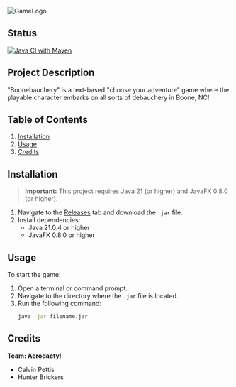 ![GameLogo](https://github.com/ASU-Software-Engineering/aerodactyl-fall-2024/blob/main/src/main/resources/assets/Logo/logo3big.png)

## Status
[![Java CI with Maven](https://github.com/ASU-Software-Engineering/aerodactyl-fall-2024/actions/workflows/maven.yml/badge.svg)](https://github.com/ASU-Software-Engineering/aerodactyl-fall-2024/actions/workflows/maven.yml)

## Project Description
"Boonebauchery" is a text-based "choose your adventure" game where the playable character embarks on all sorts of debauchery in Boone, NC!

## Table of Contents
1. [Installation](#installation)
2. [Usage](#usage)
3. [Credits](#credits)

## Installation
> **Important:** This project requires Java 21 (or higher) and JavaFX 0.8.0 (or higher).

1. Navigate to the [Releases](https://github.com/ASU-Software-Engineering/aerodactyl-fall-2024/releases) tab and download the `.jar` file.
2. Install dependencies:
   - Java 21.0.4 or higher
   - JavaFX 0.8.0 or higher

## Usage
To start the game:
1. Open a terminal or command prompt.
2. Navigate to the directory where the `.jar` file is located.
3. Run the following command:
   ```bash
   java -jar filename.jar

## Credits
**Team: Aerodactyl**
- Calvin Pettis
- Hunter Brickers

